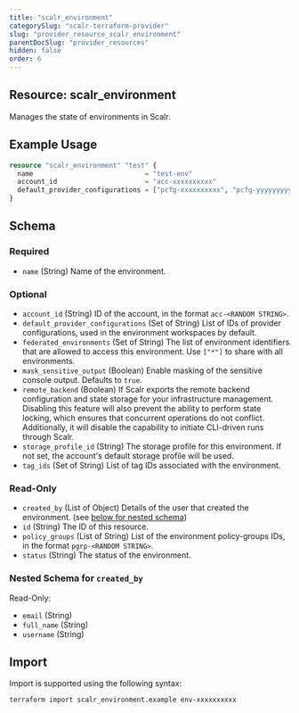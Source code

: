```yaml
---
title: "scalr_environment"
categorySlug: "scalr-terraform-provider"
slug: "provider_resource_scalr_environment"
parentDocSlug: "provider_resources"
hidden: false
order: 6
---
```

## Resource: scalr_environment

Manages the state of environments in Scalr.

## Example Usage

```terraform
resource "scalr_environment" "test" {
  name                            = "test-env"
  account_id                      = "acc-xxxxxxxxxx"
  default_provider_configurations = ["pcfg-xxxxxxxxxx", "pcfg-yyyyyyyyyy"]
}
```

<!-- schema generated by tfplugindocs -->
## Schema

### Required

- `name` (String) Name of the environment.

### Optional

- `account_id` (String) ID of the account, in the format `acc-<RANDOM STRING>`.
- `default_provider_configurations` (Set of String) List of IDs of provider configurations, used in the environment workspaces by default.
- `federated_environments` (Set of String) The list of environment identifiers that are allowed to access this environment. Use `["*"]` to share with all environments.
- `mask_sensitive_output` (Boolean) Enable masking of the sensitive console output. Defaults to `true`.
- `remote_backend` (Boolean) If Scalr exports the remote backend configuration and state storage for your infrastructure management. Disabling this feature will also prevent the ability to perform state locking, which ensures that concurrent operations do not conflict. Additionally, it will disable the capability to initiate CLI-driven runs through Scalr.
- `storage_profile_id` (String) The storage profile for this environment. If not set, the account's default storage profile will be used.
- `tag_ids` (Set of String) List of tag IDs associated with the environment.

### Read-Only

- `created_by` (List of Object) Details of the user that created the environment. (see [below for nested schema](#nestedatt--created_by))
- `id` (String) The ID of this resource.
- `policy_groups` (List of String) List of the environment policy-groups IDs, in the format `pgrp-<RANDOM STRING>`.
- `status` (String) The status of the environment.

<a id="nestedatt--created_by"></a>
### Nested Schema for `created_by`

Read-Only:

- `email` (String)
- `full_name` (String)
- `username` (String)

## Import

Import is supported using the following syntax:

```shell
terraform import scalr_environment.example env-xxxxxxxxxx
```
